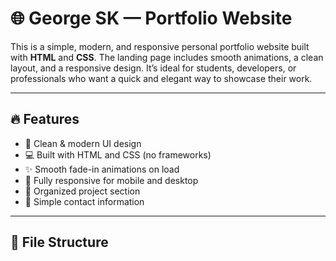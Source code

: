 # 🌐 George SK — Portfolio Website

This is a simple, modern, and responsive personal portfolio website built with **HTML** and **CSS**. The landing page includes smooth animations, a clean layout, and a responsive design. It’s ideal for students, developers, or professionals who want a quick and elegant way to showcase their work.

---

## 🔥 Features

- 🎨 Clean & modern UI design
- 💻 Built with HTML and CSS (no frameworks)
- ✨ Smooth fade-in animations on load
- 📱 Fully responsive for mobile and desktop
- 📁 Organized project section
- 📧 Simple contact information

---

## 📂 File Structure

